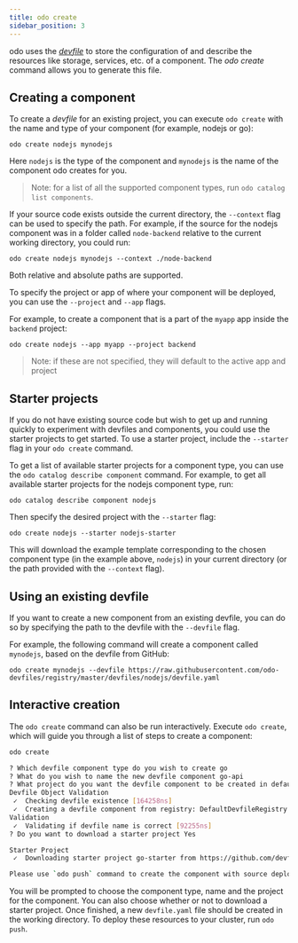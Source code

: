 ```yaml
---
title: odo create
sidebar_position: 3
---
```


odo uses the [_devfile_](https://devfile.io) to store the configuration of and describe the resources like storage, services, etc. of a component. The _odo create_ command allows you to generate this file.

## Creating a component

To create a _devfile_ for an existing project, you can execute `odo create` with the name and type of your component (for example, nodejs or go):

```
odo create nodejs mynodejs
```

Here `nodejs` is the type of the component and `mynodejs` is the name of the component odo creates for you.

> Note: for a list of all the supported component types, run `odo catalog list components`.

If your source code exists outside the current directory, the `--context` flag can be used to specify the path. For example, if the source for the nodejs component was in a folder called `node-backend` relative to the current working directory, you could run:

```
odo create nodejs mynodejs --context ./node-backend
```

Both relative and absolute paths are supported.

To specify the project or app of where your component will be deployed, you can use the `--project` and `--app` flags.

For example, to create a component that is a part of the `myapp` app inside the `backend` project:

```
odo create nodejs --app myapp --project backend
```

> Note: if these are not specified, they will default to the active app and project

## Starter projects

If you do not have existing source code but wish to get up and running quickly to experiment with devfiles and components, you could use the starter projects to get started. To use a starter project, include the `--starter` flag in your `odo create` command.

To get a list of available starter projects for a component type, you can use the `odo catalog describe component` command. For example, to get all available starter projects for the nodejs component type, run: 

```
odo catalog describe component nodejs
```

Then specify the desired project with the `--starter` flag: 

```
odo create nodejs --starter nodejs-starter
```

This will download the example template corresponding to the chosen component type (in the example above, `nodejs`) in your current directory (or the path provided with the `--context` flag).

## Using an existing devfile

If you want to create a new component from an existing devfile, you can do so by specifying the path to the devfile with the `--devfile` flag.

For example, the following command will create a component called `mynodejs`, based on the devfile from GitHub:

```
odo create mynodejs --devfile https://raw.githubusercontent.com/odo-devfiles/registry/master/devfiles/nodejs/devfile.yaml
```

## Interactive creation

The `odo create` command can also be run interactively. Execute `odo create`, which will guide you through a list of steps to create a component:

```sh
odo create

? Which devfile component type do you wish to create go
? What do you wish to name the new devfile component go-api
? What project do you want the devfile component to be created in default
Devfile Object Validation
 ✓  Checking devfile existence [164258ns]
 ✓  Creating a devfile component from registry: DefaultDevfileRegistry [246051ns]
Validation
 ✓  Validating if devfile name is correct [92255ns]
? Do you want to download a starter project Yes

Starter Project
 ✓  Downloading starter project go-starter from https://github.com/devfile-samples/devfile-stack-go.git [429ms]

Please use `odo push` command to create the component with source deployed
```

You will be prompted to choose the component type, name and the project for the component. You can also choose whether or not to download a starter project. Once finished, a new `devfile.yaml` file should be created in the working directory.
To deploy these resources to your cluster, run `odo push`.
